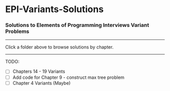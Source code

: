 # EPI-Variants-Solutions

### Solutions to Elements of Programming Interviews Variant Problems

---

Click a folder above to browse solutions by chapter.

---

TODO:
 - [ ] Chapters 14 - 19 Variants
 - [ ] Add code for Chapter 9 - construct max tree problem
 - [ ] Chapter 4 Variants (Maybe)
